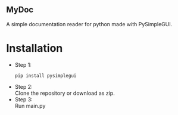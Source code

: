 ## MyDoc
A simple documentation reader for python made with PySimpleGUI.  

# Installation  
* Step 1:
	```
	pip install pysimplegui
	```
* Step 2:  
	Clone the repository or download as zip.
* Step 3:  
	Run main.py

